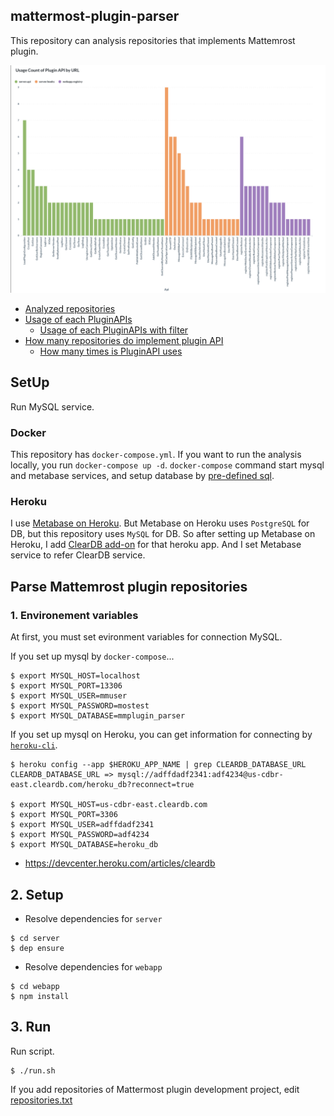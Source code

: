 ## mattermost-plugin-parser

This repository can analysis repositories that implements Mattemrost plugin.

![how_many_repositorie](./screenshot.png)

* [Analyzed repositories](http://mmplugin-parser.herokuapp.com/public/question/382a872e-9230-4683-be9d-283bc7778e9e)
* [Usage of each PluginAPIs](http://mmplugin-parser.herokuapp.com/public/question/e7d62949-28db-4b6d-b6d9-706420fcec08)
  * [Usage of each PluginAPIs with filter](http://mmplugin-parser.herokuapp.com/public/question/666f821a-fc86-47ac-8244-6f8c48fde2f2)
* [How many repositories do implement plugin API](http://mmplugin-parser.herokuapp.com/public/question/6e61e943-abc6-48fc-b27b-ce188e936a23)
  * [How many times is PluginAPI uses](http://mmplugin-parser.herokuapp.com/public/question/a79c838a-718e-4b34-9e79-9a8d739d9b07)


## SetUp

Run MySQL service.

### Docker

This repository has `docker-compose.yml`. If you want to run the analysis locally, you run `docker-compose up -d`.
`docker-compose` command start mysql and metabase services, and setup database by [pre-defined sql](./initdb/).

### Heroku

I use [Metabase on Heroku](https://metabase.com/start/heroku.html). But Metabase on Heroku uses `PostgreSQL` for DB, but this repository uses `MySQL` for DB.
So after setting up Metabase on Heroku, I add [ClearDB add-on](https://metabase.com/start/heroku.html) for that heroku app. And I set Metabase service to refer ClearDB service.

## Parse Mattemrost plugin repositories

### 1. Environement variables

At first, you must set evironment variables for connection MySQL.

If you set up mysql by `docker-compose`...
```
$ export MYSQL_HOST=localhost
$ export MYSQL_PORT=13306
$ export MYSQL_USER=mmuser
$ export MYSQL_PASSWORD=mostest
$ export MYSQL_DATABASE=mmplugin_parser
```

If you set up mysql on Heroku, you can get information for connecting by [`heroku-cli`](https://devcenter.heroku.com/articles/heroku-cli).

```
$ heroku config --app $HEROKU_APP_NAME | grep CLEARDB_DATABASE_URL
CLEARDB_DATABASE_URL => mysql://adffdadf2341:adf4234@us-cdbr-east.cleardb.com/heroku_db?reconnect=true

$ export MYSQL_HOST=us-cdbr-east.cleardb.com
$ export MYSQL_PORT=3306
$ export MYSQL_USER=adffdadf2341
$ export MYSQL_PASSWORD=adf4234
$ export MYSQL_DATABASE=heroku_db
```
* https://devcenter.heroku.com/articles/cleardb

## 2. Setup

* Resolve dependencies for `server`

```
$ cd server
$ dep ensure
```

* Resolve dependencies for `webapp`

```
$ cd webapp
$ npm install
```

## 3. Run

Run script.

```
$ ./run.sh
```

If you add repositories of Mattermost plugin development project, edit [repositories.txt](./repositories.txt)
